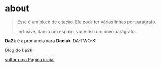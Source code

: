 # about


> Esse é um bloco de citação.
> Ele pode ter várias linhas por parágrafo.
>
> Inclusive, dando um espaço, você tem um novo parágrafo.


**Da2k** é a pronúncia para **Daciuk**: DA-TWO-K!


[Blog do Da2k](https://blog.da2k.com.br)


[voltar para Página inicial](https://500wsmogi.github.io/)

